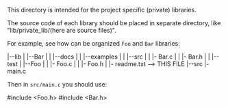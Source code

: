 This directory is intended for the project specific (private) libraries.

The source code of each library should be placed in separate directory, like
"lib/private_lib/(here are source files)".

For example, see how can be organized `Foo` and `Bar` libraries:

|--lib
|  |--Bar
|  |  |--docs
|  |  |--examples
|  |  |--src
|  |     |- Bar.c
|  |     |- Bar.h
|  |  |--test
|  |--Foo
|  |  |- Foo.c
|  |  |- Foo.h
|  |- readme.txt --> THIS FILE
|--src
   |- main.c

Then in `src/main.c` you should use:

#include <Foo.h>
#include <Bar.h>
